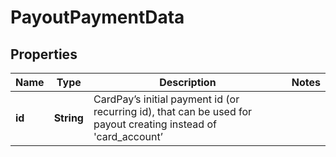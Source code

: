 
# PayoutPaymentData

## Properties
Name | Type | Description | Notes
------------ | ------------- | ------------- | -------------
**id** | **String** | CardPay’s initial payment id (or recurring id), that can be used for payout creating instead of &#39;card_account’ | 



